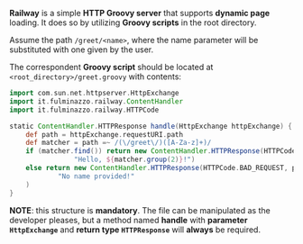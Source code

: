 **Railway** is a simple **HTTP Groovy server** that supports **dynamic page** loading. 
It does so by utilizing **Groovy scripts** in the root directory.

Assume the path `/greet/<name>`, where the name parameter will be substituted with one given by the user.

The correspondent **Groovy script** should be located at `<root_directory>/greet.groovy` with contents:

```groovy
import com.sun.net.httpserver.HttpExchange
import it.fulminazzo.railway.ContentHandler
import it.fulminazzo.railway.HTTPCode

static ContentHandler.HTTPResponse handle(HttpExchange httpExchange) {
    def path = httpExchange.requestURI.path
    def matcher = path =~ /(\/greet\/)([A-Za-z]+)/
    if (matcher.find()) return new ContentHandler.HTTPResponse(HTTPCode.OK, matcher.group(1),
                "Hello, ${matcher.group(2)}!")
    else return new ContentHandler.HTTPResponse(HTTPCode.BAD_REQUEST, path,
            "No name provided!"
    )
}
```

**NOTE**: this structure is **mandatory**. 
The file can be manipulated as the developer pleases, 
but a method named **handle** with **parameter `HttpExchange`** and **return type `HTTPResponse`** 
will **always** be required.
